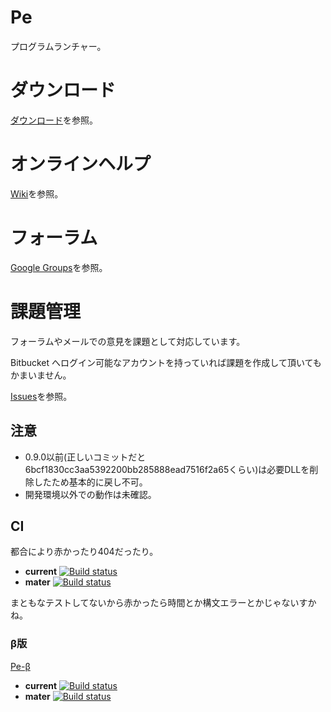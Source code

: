# Pe

プログラムランチャー。


# ダウンロード

[ダウンロード](https://bitbucket.org/sk_0520/pe/downloads)を参照。


# オンラインヘルプ

[Wiki](https://bitbucket.org/sk_0520/pe/wiki/Home)を参照。


# フォーラム

[Google Groups](https://groups.google.com/d/forum/pe_development)を参照。


# 課題管理

フォーラムやメールでの意見を課題として対応しています。

Bitbucket へログイン可能なアカウントを持っていれば課題を作成して頂いてもかまいません。

[Issues](https://bitbucket.org/sk_0520/pe/issues?status=new&status=open)を参照。


## 注意

* 0.9.0以前(正しいコミットだと6bcf1830cc3aa5392200bb285888ead7516f2a65くらい)は必要DLLを削除したため基本的に戻し不可。
* 開発環境以外での動作は未確認。


## CI

都合により赤かったり404だったり。

 * **current** [![Build status](https://ci.appveyor.com/api/projects/status/5pxaya16d6afx9df?svg=true)](https://ci.appveyor.com/project/sk_0520/pe)
 * **mater** [![Build status](https://ci.appveyor.com/api/projects/status/5pxaya16d6afx9df/branch/master?svg=true)](https://ci.appveyor.com/project/sk_0520/pe/branch/master)

まともなテストしてないから赤かったら時間とか構文エラーとかじゃないすかね。

### β版

[Pe-β](https://ci.appveyor.com/project/sk_0520/pe-4vo6i)

 * **current** [![Build status](https://ci.appveyor.com/api/projects/status/ll41wy1edp5546hn?svg=true)](https://ci.appveyor.com/project/sk_0520/pe-4vo6i)
 * **mater** [![Build status](https://ci.appveyor.com/api/projects/status/ll41wy1edp5546hn/branch/master?svg=true)](https://ci.appveyor.com/project/sk_0520/pe-4vo6i/branch/master)

